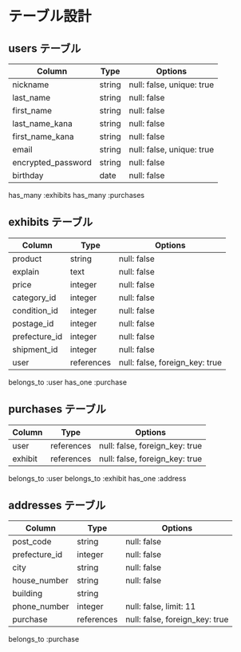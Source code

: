 # テーブル設計

## users テーブル

| Column                | Type    | Options                   |
| --------------------- | ------- | ------------------------- |
| nickname              | string  | null: false, unique: true |
| last_name             | string  | null: false               |
| first_name            | string  | null: false               |
| last_name_kana        | string  | null: false               |
| first_name_kana       | string  | null: false               |
| email                 | string  | null: false, unique: true |
| encrypted_password    | string  | null: false               |
| birthday              | date    | null: false               |

has_many :exhibits
has_many :purchases

## exhibits テーブル

| Column       | Type       | Options                        |
| ------------ | ---------- | ------------------------------ |
| product      | string     | null: false                    |
| explain      | text       | null: false                    |
| price        | integer    | null: false                    |
| category_id  | integer    | null: false                    |
| condition_id | integer    | null: false                    |
| postage_id   | integer    | null: false                    |
| prefecture_id| integer    | null: false                    |
| shipment_id  | integer    | null: false                    |
| user         | references | null: false, foreign_key: true |

belongs_to :user
has_one :purchase

## purchases テーブル

| Column   | Type       | Options                        |
| -------- | ---------- | ------------------------------ |
| user     | references | null: false, foreign_key: true |
| exhibit  | references | null: false, foreign_key: true |

belongs_to :user
belongs_to :exhibit
has_one :address

## addresses テーブル

| Column        | Type       | Options                         |
| ------------- | ---------- | ------------------------------- |
| post_code     | string     | null: false                     |
| prefecture_id | integer    | null: false                     |
| city          | string     | null: false                     |
| house_number  | string     | null: false                     |
| building      | string     |                                 |
| phone_number  | integer    | null: false, limit: 11          |
| purchase      | references | null: false, foreign_key: true  |

belongs_to :purchase